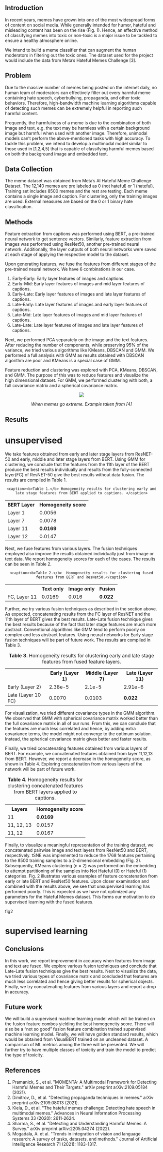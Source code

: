 <!-- ## Classifying Toxic Memes with Artificial Intelligence -->

## Introduction

In recent years, memes have grown into one of the most widespread forms of content on social media. While generally intended for humor, hateful and misleading content has been on the rise (Fig. 1).  Hence, an effective method of classifying memes into toxic or non-toxic is a major issue to be tackled to ensure a healthy atmosphere online. 

We intend to build a meme classifier that can augment the human moderators in filtering out the toxic ones. The dataset used for the project would include the data from Meta’s Hateful Memes Challenge [3].


## Problem

Due to the massive number of memes being posted on the internet daily, no human team of moderators can effectively filter out every harmful meme containing hate speech, cyberbullying, propaganda, and other toxic behaviors. Therefore, high-bandwidth machine learning algorithms capable of detecting such memes can be extremely helpful in reporting such harmful content. 

Frequently, the harmfulness of a meme is due to the combination of both image and text, e.g. the text may be harmless with a certain background image but harmful when used with another image. Therefore, unimodal models can’t perform the above-mentioned tasks with high accuracy. To tackle this problem, we intend to develop a multimodal model similar to those used in [1,2,4,5] that is capable of classifying harmful memes based on both the background image and embedded text.

## Data Collection

The meme dataset was obtained from Meta’s AI Hateful Meme Challenge Dataset.  The 12,140 memes are pre labeled as 0 (not hateful) or 1 (hateful).  Training set includes 8500 memes and the rest are testing.  Each meme contains a single image and caption.  For clustering, only the training images are used.  External measures are based on the 0 or 1 binary hate classification. 

## Methods

Feature extraction from captions was performed using BERT, a pre-trained neural network to get sentence vectors. Similarly, feature extraction from images was performed using ResNet50, another pre-trained neural network.  Additionally, the layer outputs of both neural networks were saved at each stage of applying the respective model to the dataset.

Upon generating features, we fuse the features from different stages of the pre-trained neural network. We have 6 combinations in our case. 
1. Early-Early: Early layer features of images and captions.
2. Early-Mid: Early layer features of images and mid layer features of captions.
3. Early-Late: Early layer features of images and late layer features of captions. 
4. Late-Early: Late layer features of images and early layer features of captions.
5. Late-Mid: Late layer features of images and mid layer features of captions.
6. Late-Late: Late layer features of images and late layer features of captions. 

Next, we performed PCA separately on the image and the text features. After reducing the number of components, while preserving 95% of the variance, we tried various algorithms like KMeans, DBSCAN and GMM. We performed a full analysis with GMM as results obtained with DBSCAN algorithm are poor and KMeans is a special case of GMM.

Feature reduction and clustering was explored with PCA, KMeans, DBSCAN, and GMM.  The purpose of this was to reduce features and visualize the high dimensional dataset. For GMM, we performed clustering with both, a full covariance matrix and a spherical covariance matrix. 

<p align="center">
    <img align="center" src="/Screen Shot 2022-07-16 at 6.44.31 PM.png" />
</p>
<p align="center">
    <em>When memes go extreme. Example taken from [4]</em>
</p>

 



## Results

# unsupervised

We take features obtained from early and later stage layers from ResNET-50 and early, middle and later stage layers from BERT. Using GMM for clustering, we conclude that the features from the 11th layer of the BERT produce the best results individually and results from the fully-connected layer(FC) of ResNET-50 give the best results without data fusion. The results are compiled in Table 1.



<center>
<table class="center">

    <caption><b>Table 1.</b> Homogeneity results for clustering early and late stage features from BERT applied to captions. </caption>

<tr>

<th>BERT Layer </th>

<th>Homogeneity score
</th>

</tr>

<tr>

<td>Layer 1</td>

<td>0.0056</td>

</tr>

<tr>

<td> Layer 7 </td>

<td>0.0078</td>

</tr>
 
<tr>

<td>Layer 11</td>

<td><b>0.0169</b></td>

</tr>

<tr>

<td>Layer 12</td>

<td>0.0147</td>

</tr>

</table>
</center>


Next, we fuse features from various layers. The fusion techniques employed also improve the results obtained individually just from image or text data. We report homogeneity scores for each of the cases.  The results can be seen in Table 2.

<center>

<table class="center">

    <caption><b>Table 2.</b>  Homogeneity results for clustering fused features from BERT and ResNet50.</caption>

<tr>

<th> </th>
<th>Text only</th>
<th>Image only</th>
<th>Fusion</th>

</tr>
 
<tr>
 <td> FC, Layer 11</td>
 <td> 0.0169 </td>
 <td> 0.016 </td>
 <td> <b>0.022</b> </td>
</tr>

</table>
</center>

Further, we try various fusion techniques as described in the section above. As expected, concatenating results from the FC layer of ResNET and the 11th layer of BERT gives the best results. Late-Late fusion technique gives the best results because of the fact that later stage features are much more abstract. Conventional algorithms like GMM tend to perform poorly on complex and less abstract features. Using neural networks for Early stage fusion techniques will be part of future work. The results are compiled in Table 3.

<center>
<table class="center">

<caption><b>Table 3.</b>  Homogeneity results for clustering early and late stage features from fused feature layers.</caption>

<tr>

<th> </th>
<th>Early (Layer 1)</th>
<th>Middle (Layer 7)</th>
<th>Late (Layer 11)</th>

</tr>
 
<tr>
 <td> Early (Layer 2) </td>
 <td> 2.38e-5 </td>
 <td> 2.1e-5 </td>
 <td> 2.91e-6 </td>
</tr>
 
<tr>
 <td> Late (Layer 10 FC)</td>
 <td> 0.0070 </td>
 <td> 0.0103 </td>
 <td> <b>0.022</b> </td>
</tr>

</table>
</center>    
    

For visualization, we tried different covariance types in the GMM algorithm. We observed that GMM with spherical covariance matrix worked better than the full covariance matrix in all of our runs. From this, we can conclude that the features are much less correlated and hence, by adding extra covariance terms, the model might not converge to the optimum solution. Instead, the spherical covariance matrix gives better and faster results. 

Finally, we tried concatenating features obtained from various layers of BERT. For example, we concatenated features obtained from layer 11,12,13 from BERT. However, we report a decrease in the homogeneity score, as shown in Table 4. Exploring concatenation from various layers of the network will be part of future work.

<center>
<table class="center">

<caption><b>Table 4.</b>  Homogeneity results for clustering concatenated features from BERT layers applied to captions.</caption>

<tr>

<th> Layers </th>

<th>Homogeneity score</th>

</tr>

<tr>

<td>11</td>

 <td><b>0.0169</b></td>

</tr>

<tr>

<td> 11, 12, 13 </td>

<td> 0.0157 </td>

</tr>
 
<tr>

<td>11, 12</td>

<td>0.0167</td>

</tr>

</table>
</center>

Finally, to visualize a meaningful representation of the training dataset, we concatenated pairwise image and text layers from ResNet50 and BERT, respectively.  tSNE was implemented to reduce the 1768 features pertaining to the 8500 training samples to a 2-dimensional embedding (Fig. 2).  Subsequently, KMeans clustering (n = 2) was performed on the embedding to attempt partitioning of the samples into Not Hateful (0) or Hateful (1) categories.  Fig. 2 illustrates various examples of feature concatenation from early or late BERT and ResNet50 features.  Upon closer examination and combined with the results above, we see that unsupervised learning has performed poorly. This is expected as we have not optimized any parameters for the Hateful Memes dataset. This forms our motivation to do supervised learning with the fused features.


fig2

# supervised learning




## Conclusions

In this work, we report improvement in accuracy when features from image and text are fused. We explore various fusion techniques and conclude that Late-Late fusion techniques give the best results. Next to visualize the data, we tried various types of covariance matrix and concluded that features are much less correlated and hence giving better results for spherical objects. Finally, we try concatenating features from various layers and report a drop in accuracy.

## Future work

We will build a supervised machine learning model which will be trained on the fusion feature combos yielding the best homogeneity score. There will also be a “not so good” fusion feature combination trained supervised machine learning model. Finally, we will have golden standard results, which would be obtained from VisualBERT trained on an uncleaned dataset. A comparison of ML metrics among the three will be presented. We will further try to have multiple classes of toxicity and train the model to predict the type of toxicity. 

## References

1. Pramanick, S., et al. "MOMENTA: A Multimodal Framework for Detecting Harmful Memes and Their Targets." arXiv preprint arXiv:2109.05184 (2021).
2. Dimitrov, D., et al. "Detecting propaganda techniques in memes." arXiv preprint arXiv:2109.08013 (2021).
3. Kiela, D., et al. "The hateful memes challenge: Detecting hate speech in multimodal memes." Advances in Neural Information Processing Systems 33 (2020): 2611-2624.
4. Sharma, S., et al. "Detecting and Understanding Harmful Memes: A Survey." arXiv preprint arXiv:2205.04274 (2022).
5. Mogadala, A. et al. "Trends in integration of vision and language research: A survey of tasks, datasets, and methods." Journal of Artificial Intelligence Research 71 (2021): 1183-1317.
